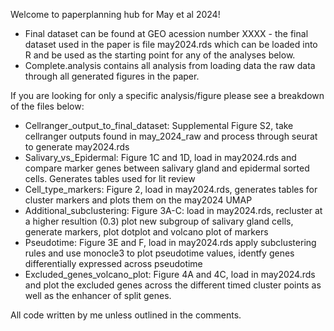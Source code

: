 Welcome to paperplanning hub for May et al 2024!

* Final dataset can be found at GEO acession number XXXX - the final dataset used in the paper is file may2024.rds which can be loaded into R and be used as the starting point for any of the analyses below.
* Complete.analysis contains all analysis from loading data the raw data through all generated figures in the paper.

If you are looking for only a specific analysis/figure please see a breakdown of the files below:
* Cellranger_output_to_final_dataset: Supplemental Figure S2, take cellranger outputs found in may_2024_raw and process through seurat to generate may2024.rds 
* Salivary_vs_Epidermal: Figure 1C and 1D, load in may2024.rds and compare marker genes between salivary gland and epidermal sorted cells. Generates tables used for lit review
* Cell_type_markers: Figure 2, load in may2024.rds, generates tables for cluster markers and plots them on the may2024 UMAP
* Additional_subclustering: Figure 3A-C: load in may2024.rds, recluster at a higher resultion (0.3) plot new subgroup of salivary gland cells, generate markers, plot dotplot and volcano plot of markers
* Pseudotime: Figure 3E and F, load in may2024.rds apply subclustering rules and use monocle3 to plot pseudotime values, identfy genes differentially expressed across pseudotime
* Excluded_genes_volcano_plot: Figure 4A and 4C, load in may2024.rds and plot the excluded genes across the different timed cluster points as well as the enhancer of split genes.

All code written by me unless outlined in the comments. 
